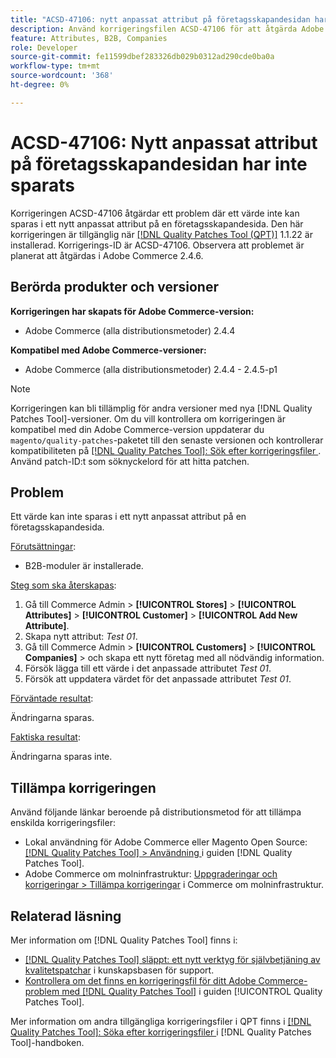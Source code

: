 ```yaml
---
title: "ACSD-47106: nytt anpassat attribut på företagsskapandesidan har inte sparats"
description: Använd korrigeringsfilen ACSD-47106 för att åtgärda Adobe Commerce-problemet där ett värde inte kan sparas i ett nytt anpassat attribut på en företagsskapelsesida.
feature: Attributes, B2B, Companies
role: Developer
source-git-commit: fe11599dbef283326db029b0312ad290cde0ba0a
workflow-type: tm+mt
source-wordcount: '368'
ht-degree: 0%

---
```


# ACSD-47106: Nytt anpassat attribut på företagsskapandesidan har inte sparats

Korrigeringen ACSD-47106 åtgärdar ett problem där ett värde inte kan sparas i ett nytt anpassat attribut på en företagsskapandesida. Den här korrigeringen är tillgänglig när [[!DNL Quality Patches Tool (QPT)]](https://experienceleague.adobe.com/en/docs/commerce-knowledge-base/kb/announcements/commerce-announcements/magento-quality-patches-released-new-tool-to-self-serve-quality-patches) 1.1.22 är installerad. Korrigerings-ID är ACSD-47106. Observera att problemet är planerat att åtgärdas i Adobe Commerce 2.4.6.

## Berörda produkter och versioner

**Korrigeringen har skapats för Adobe Commerce-version:**

* Adobe Commerce (alla distributionsmetoder) 2.4.4

**Kompatibel med Adobe Commerce-versioner:**

* Adobe Commerce (alla distributionsmetoder) 2.4.4 - 2.4.5-p1

>[!NOTE]
>
>Korrigeringen kan bli tillämplig för andra versioner med nya [!DNL Quality Patches Tool]-versioner. Om du vill kontrollera om korrigeringen är kompatibel med din Adobe Commerce-version uppdaterar du `magento/quality-patches`-paketet till den senaste versionen och kontrollerar kompatibiliteten på [[!DNL Quality Patches Tool]: Sök efter korrigeringsfiler ](https://experienceleague.adobe.com/tools/commerce-quality-patches/index.html). Använd patch-ID:t som söknyckelord för att hitta patchen.

## Problem

Ett värde kan inte sparas i ett nytt anpassat attribut på en företagsskapandesida.

<u>Förutsättningar</u>:

* B2B-moduler är installerade.

<u>Steg som ska återskapas</u>:

1. Gå till Commerce Admin > **[!UICONTROL Stores]** > **[!UICONTROL Attributes]** > **[!UICONTROL Customer]** > **[!UICONTROL Add New Attribute]**.
1. Skapa nytt attribut: _Test 01_.
1. Gå till Commerce Admin > **[!UICONTROL Customers]** > **[!UICONTROL Companies]** > och skapa ett nytt företag med all nödvändig information.
1. Försök lägga till ett värde i det anpassade attributet _Test 01_.
1. Försök att uppdatera värdet för det anpassade attributet _Test 01_.

<u>Förväntade resultat</u>:

Ändringarna sparas.

<u>Faktiska resultat</u>:

Ändringarna sparas inte.

## Tillämpa korrigeringen

Använd följande länkar beroende på distributionsmetod för att tillämpa enskilda korrigeringsfiler:

* Lokal användning för Adobe Commerce eller Magento Open Source: [[!DNL Quality Patches Tool] > Användning ](/help/tools/quality-patches-tool/usage.md) i guiden [!DNL Quality Patches Tool].
* Adobe Commerce om molninfrastruktur: [Uppgraderingar och korrigeringar > Tillämpa korrigeringar](https://experienceleague.adobe.com/docs/commerce-cloud-service/user-guide/develop/upgrade/apply-patches.html) i Commerce om molninfrastruktur.

## Relaterad läsning

Mer information om [!DNL Quality Patches Tool] finns i:

* [[!DNL Quality Patches Tool] släppt: ett nytt verktyg för självbetjäning av kvalitetspatchar](https://experienceleague.adobe.com/en/docs/commerce-knowledge-base/kb/announcements/commerce-announcements/magento-quality-patches-released-new-tool-to-self-serve-quality-patches) i kunskapsbasen för support.
* [Kontrollera om det finns en korrigeringsfil för ditt Adobe Commerce-problem med  [!DNL Quality Patches Tool]](/help/tools/quality-patches-tool/patches-available-in-qpt/check-patch-for-magento-issue-with-magento-quality-patches.md) i guiden [!UICONTROL Quality Patches Tool].


Mer information om andra tillgängliga korrigeringsfiler i QPT finns i [[!DNL Quality Patches Tool]: Söka efter korrigeringsfiler ](https://experienceleague.adobe.com/tools/commerce-quality-patches/index.html) i [!DNL Quality Patches Tool]-handboken.
